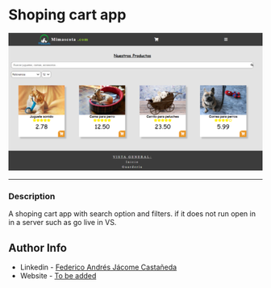 # Shoping cart app

![Project Image](./main_img.png)

---

### Description
A shoping cart app with search option and filters. if it does not run open in in a server such as go live in VS.



## Author Info

- Linkedin - [Federico Andrés Jácome Castañeda](https://www.linkedin.com/in/federicojacome/)
- Website - [To be added](https://github.com/federocky)

